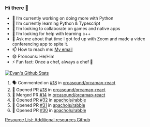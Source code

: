 ### Hi there 👋

<!--
**epachols/epachols** is a ✨ _special_ ✨ repository because its `README.md` (this file) appears on your GitHub profile.

Here are some ideas to get you started:

- 🔭 I’m currently working on ...
- 🌱 I’m currently learning ...
- 👯 I’m looking to collaborate on ...
- 🤔 I’m looking for help with ...
- 💬 Ask me about ...
- 📫 How to reach me: ...
- 😄 Pronouns: ...
- ⚡ Fun fact: ...
-->


- 🐍 I’m currently working on doing more with Python
- 🌱 I’m currently learning Python & Typescript
- 👯 I’m looking to collaborate on games and native apps
- 🤔 I’m looking for help with learning c++
- 💬 Ask me about that time I got fed up with Zoom and made a video conferencing app to spite it.
- 📫 How to reach me: [My email](mailto:epacholski86@gmail.com)
- 😄 Pronouns: He/Him
- ⚡ Fun fact: Once a chef, always a chef 🔪


[![Evan's Github Stats](https://github-readme-stats.vercel.app/api?username=epachols)](https://github.com/epachols/github-readme-stats)

<!--START_SECTION:activity-->
1. 🗣 Commented on [#18](https://github.com/orcasound/orcamap-react/issues/18) in [orcasound/orcamap-react](https://github.com/orcasound/orcamap-react)
2. 💪 Opened PR [#18](https://github.com/orcasound/orcamap-react/pull/18) in [orcasound/orcamap-react](https://github.com/orcasound/orcamap-react)
3. 🎉 Merged PR [#14](https://github.com/orcasound/orcamap-react/pull/14) in [orcasound/orcamap-react](https://github.com/orcasound/orcamap-react)
4. 💪 Opened PR [#32](https://github.com/apachols/rabble/pull/32) in [apachols/rabble](https://github.com/apachols/rabble)
5. 💪 Opened PR [#31](https://github.com/apachols/rabble/pull/31) in [apachols/rabble](https://github.com/apachols/rabble)
6. 💪 Opened PR [#30](https://github.com/apachols/rabble/pull/30) in [apachols/rabble](https://github.com/apachols/rabble)
<!--END_SECTION:activity-->







[Resource List: Additional resources Github](https://github.com/abhisheknaiidu/awesome-github-profile-readme/#tools)
